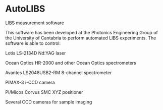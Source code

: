 # AutoLIBS
LIBS measurement software

This software has been developed at the Photonics Engineering Group of the University of Cantabria to perform automated LIBS experiments. The software is able to control:

Lotis LS-2134D Nd:YAG laser

Ocean Optics HR-2000 and other Ocean Optics spectrometers

Avantes LS2048USB2-RM 8-channel spectrometer

PIMAX-3 i-CCD camera

PI/Micos Corvus SMC XYZ positioner

Several CCD cameras for sample imaging
